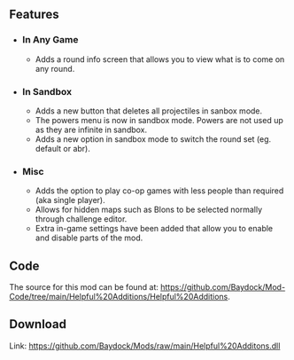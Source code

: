 ## Features

* ### In Any Game
  * Adds a round info screen that allows you to view what is to come on any round.

* ### In Sandbox
  * Adds a new button that deletes all projectiles in sanbox mode.
  * The powers menu is now in sandbox mode. Powers are not used up as they are infinite in sandbox.
  * Adds a new option in sandbox mode to switch the round set (eg. default or abr).

* ### Misc
  * Adds the option to play co-op games with less people than required (aka single player).
  * Allows for hidden maps such as Blons to be selected normally through challenge editor.
  * Extra in-game settings have been added that allow you to enable and disable parts of the mod.

## Code

The source for this mod can be found at: https://github.com/Baydock/Mod-Code/tree/main/Helpful%20Additions/Helpful%20Additions.

## Download

Link: https://github.com/Baydock/Mods/raw/main/Helpful%20Additons.dll
